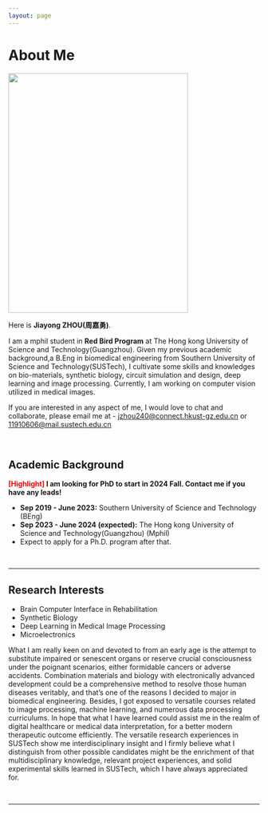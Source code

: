 ```yaml
---
layout: page
---
```


# About Me

<img src="https://jaychonuo.github.io/zhoujiayong.jpg" class="floatpic" width="360" height="480">

Here is **Jiayong ZHOU(周嘉勇)**.

I am a mphil student in **Red Bird Program** at The Hong kong University of Science and Technology(Guangzhou). Given my previous academic background,a B.Eng in biomedical engineering from Southern University of Science and Technology(SUSTech), I cultivate some skills and knowledges on bio-materials, synthetic biology, circuit simulation and design, deep learning and image processing. Currently, I am working on computer vision utilized in medical images.

If you are interested in any aspect of me, I would love to chat and collaborate, please email me at - jzhou240@connect.hkust-gz.edu.cn or 11910606@mail.sustech.edu.cn

<br>

## Academic Background

**<font color='red'>[Highlight]</font> I am looking for PhD to start in 2024 Fall. Contact me if you have any leads!**

- **Sep 2019 - June 2023:** Southern University of Science and Technology (BEng)
- **Sep 2023 - June 2024 (expected):** The Hong kong University of Science and Technology(Guangzhou) (Mphil)
- Expect to apply for a Ph.D. program after that.

<br>

---

## Research Interests

- Brain Computer Interface in Rehabilitation 
- Synthetic Biology 
- Deep Learning in Medical Image Processing 
- Microelectronics 

What I am really keen on and devoted to from an early age is the attempt to substitute impaired or senescent organs or reserve crucial consciousness under the poignant scenarios, either formidable cancers or adverse accidents. Combination materials and biology with electronically advanced development could be a comprehensive method to resolve those human diseases veritably, and that’s one of the reasons I decided to major in biomedical engineering. Besides, I got exposed to versatile courses related to image processing, machine learning, and numerous data processing curriculums. In hope that what I have learned could assist me in the realm of digital healthcare or medical data interpretation, for a better modern therapeutic outcome efficiently. The versatile research experiences in SUSTech show me interdisciplinary insight and I firmly believe what I distinguish from other possible candidates might be the enrichment of that multidisciplinary knowledge, relevant project experiences, and solid experimental skills learned in SUSTech, which I have always appreciated for. 

<br>

---



